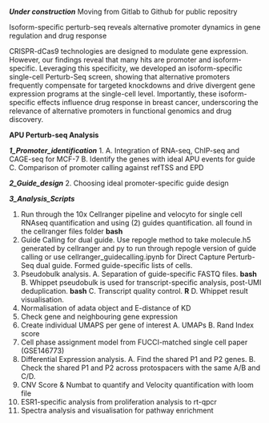 
***Under construction***
Moving from Gitlab to Github for public repositry

Isoform-specific perturb-seq reveals alternative promoter dynamics in gene regulation and drug response


CRISPR-dCas9 technologies are designed to modulate gene expression. However, our findings reveal that many hits are promoter and isoform-specific. Leveraging this specificity, we developed an isoform-specific single-cell Perturb-Seq screen, showing that alternative promoters frequently compensate for targeted knockdowns and drive divergent gene expression programs at the single-cell level. Importantly, these isoform-specific effects influence drug response in breast cancer, underscoring the relevance of alternative promoters in functional genomics and drug discovery.


**APU Perturb-seq Analysis**



***1_Promoter_identification***
1.
    A. Integration of RNA-seq, ChIP-seq and CAGE-seq for MCF-7 
    B. Identify the genes with ideal APU events for guide 
    C. Comparison of promoter calling against refTSS and EPD

***2_Guide_design***
2.  Choosing ideal promoter-specific guide design 

***3_Analysis_Scripts***

1. Run through the 10x Cellranger pipeline and velocyto for single cell RNAseq quantification and using (2) guides quantification. all found in the cellranger files folder **bash**
2.  Guide Calling for dual guide. Use repogle method to take molecule.h5 generated by cellranger and py to run through repogle version of guide calling or use cellranger_guidecalling.ipynb for Direct Capture Perturb-Seq dual guide. Formed guide-specific lists of cells.
3. Pseudobulk analysis.
    A. Separation of guide-specific FASTQ files. **bash**
    B. Whippet pseudobulk is used for transcript-specific analysis, post-UMI deduplication.  **bash**
    C. Transcript quality control. **R**
    D. Whippet result visualisation.
4. Normalisation of adata object and E-distance of KD
5. Check gene and neighbouring gene expression
6. Create individual UMAPS per gene of interest 
    A. UMAPs 
    B. Rand Index score
7. Cell phase assignment model from FUCCI-matched single cell paper (GSE146773)
8. Differential Expression analysis.
    A. Find the shared P1 and P2 genes. 
    B. Check the shared P1 and P2 across protospacers with the same A/B and C/D.
9.  CNV Score & Numbat to quantify and Velocity quantification with loom file
10. ESR1-specific analysis from proliferation analysis to rt-qpcr
11.  Spectra analysis and visualisation for pathway enrichment
